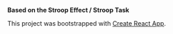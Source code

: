 **Based on the Stroop Effect / Stroop Task**

This project was bootstrapped with [Create React App](https://github.com/facebookincubator/create-react-app).
